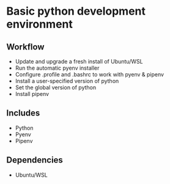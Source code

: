 # Basic python development environment

## Workflow
- Update and upgrade a fresh install of Ubuntu/WSL
- Run the automatic pyenv installer
- Configure .profile and .bashrc to work with pyenv & pipenv
- Install a user-specified version of python
- Set the global version of python
- Install pipenv

## Includes
- Python
- Pyenv
- Pipenv

## Dependencies
- Ubuntu/WSL

